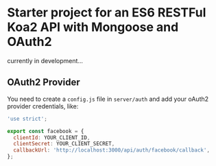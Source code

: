 # Starter project for an ES6 RESTFul Koa2 API with Mongoose and OAuth2

currently in development...

## OAuth2 Provider

You need to create a `config.js` file in `server/auth` and add your oAuth2 provider credentials, like:

```js
'use strict';

export const facebook = {
  clientId: YOUR_CLIENT_ID,
  clientSecret: YOUR_CLIENT_SECRET,
  callbackUrl: 'http://localhost:3000/api/auth/facebook/callback',
};
```
